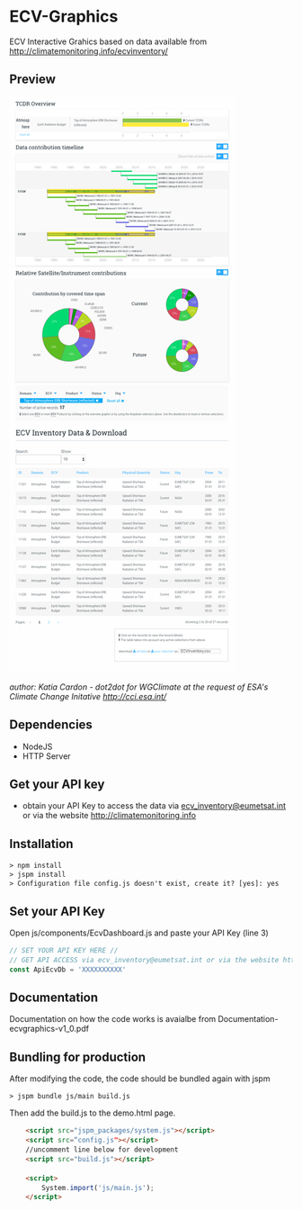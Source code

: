 # ECV-Graphics
ECV Interactive Grahics based on data available from http://climatemonitoring.info/ecvinventory/

## Preview
![alt text](preview.png "ECV Graphics preview")

*author: Katia Cardon - dot2dot 
for WGClimate at the request of
ESA's Climate Change Initative http://cci.esa.int/*


## Dependencies

- NodeJS
- HTTP Server

## Get your API key
- obtain your API Key to access the data via ecv_inventory@eumetsat.int or via the website http://climatemonitoring.info

## Installation
```
> npm install
> jspm install
> Configuration file config.js doesn't exist, create it? [yes]: yes
```

## Set your API Key
Open js/components/EcvDashboard.js
and paste your API Key (line 3)

```js
// SET YOUR API KEY HERE //
// GET API ACCESS via ecv_inventory@eumetsat.int or via the website http://climatemonitoring.info
const ApiEcvDb = 'XXXXXXXXXX'
```

## Documentation
Documentation on how the code works is avaialbe from Documentation-ecvgraphics-v1_0.pdf

## Bundling for production
After modifying the code, the code should be bundled again with jspm 

```
> jspm bundle js/main build.js
```

Then add the build.js to the demo.html page.

```html
    <script src="jspm_packages/system.js"></script>
    <script src=“config.js"></script>
    //uncomment line below for development
    <script src="build.js"></script>

    <script>
        System.import('js/main.js');
    </script>
```

